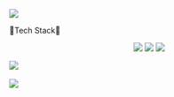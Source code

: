 <img src="https://capsule-render.vercel.app/api?type=egg&color=timeGradient&height=300&section=header&text=Hyojung%20Github&fontSize=90" />

🌱Tech Stack🌱

<div align="center">
	<img src="https://img.shields.io/badge/python-3776AB?style=flat&logo=Python&logoColor=white" />
	<img src="https://img.shields.io/badge/HTML5-E34F26?style=flat&logo=HTML5&logoColor=white" />
	<img src="https://img.shields.io/badge/CSS3-1572B6?style=flat&logo=CSS3&logoColor=white" />
</div>



<img src="https://github-readme-stats.vercel.app/api/top-langs/?username=HyojungKim2022&layout=compact"><br><br>
<img src="https://github-readme-stats.vercel.app/api?username=HyojungKim2022&show_icons=true">
<!--
**HyojungKim2022/HyojungKim2022** is a ✨ _special_ ✨ repository because its `README.md` (this file) appears on your GitHub profile.

Here are some ideas to get you started:

- 🔭 I’m currently working on ...
- 🌱 I’m currently learning ...
- 👯 I’m looking to collaborate on ...
- 🤔 I’m looking for help with ...
- 💬 Ask me about ...
- 📫 How to reach me: ...
- 😄 Pronouns: ...
- ⚡ Fun fact: ...
-->
